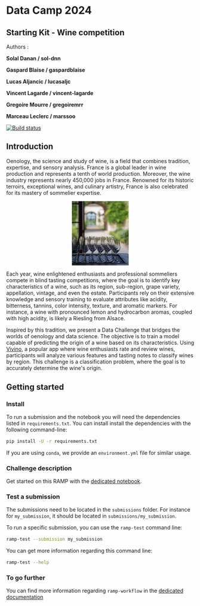 # Data Camp 2024

## Starting Kit - Wine competition

Authors :

**Solal Danan / sol-dnn**

**Gaspard Blaise / gaspardblaise**

**Lucas Aljancic / lucasaljc**

**Vincent Lagarde / vincent-lagarde**

**Gregoire Mourre / gregoiremrr**

**Marceau Leclerc / marssoo**

[![Build status](https://github.com/ramp-kits/template-kit/actions/workflows/test.yml/badge.svg)](https://github.com/ramp-kits/template-kit/actions/workflows/test.yml)

## Introduction

Oenology, the science and study of wine, is a field that combines tradition, expertise, and sensory analysis. France is a global leader in wine production and represents a tenth of world production. Moreover, the wine industry represents nearly 450,000 jobs in France. Renowned for its historic terroirs, exceptional wines, and culinary artistry, France is also celebrated for its mastery of sommelier expertise.

<div style="display: flex; justify-content: center;">
    <img src="img/4.jpg" alt="Image 3" style="width:30%">
</div>


Each year, wine enlightened enthusiasts and professional sommeliers compete in blind tasting competitions, where the goal is to identify key characteristics of a wine, such as its region, sub-region, grape variety, appellation, vintage, and even the estate. Participants rely on their extensive knowledge and sensory training to evaluate attributes like acidity, bitterness, tannins, color intensity, texture, and aromatic markers. For instance, a wine with pronounced lemon and hydrocarbon aromas, coupled with high acidity, is likely a Riesling from Alsace.

Inspired by this tradition, we present a Data Challenge that bridges the worlds of oenology and data science. The objective is to train a model capable of predicting the origin of a wine based on its characteristics. Using [Vivino](Vivino.com), a popular app where wine enthusiasts rate and review wines, participants will analyze various features and tasting notes to classify wines by region. This challenge is a classification problem, where the goal is to accurately determine the wine's origin.

## Getting started

### Install

To run a submission and the notebook you will need the dependencies listed
in `requirements.txt`. You can install install the dependencies with the
following command-line:

```bash
pip install -U -r requirements.txt
```

If you are using `conda`, we provide an `environment.yml` file for similar
usage.

### Challenge description

Get started on this RAMP with the
[dedicated notebook](wine_starting_kit.ipynb).

### Test a submission

The submissions need to be located in the `submissions` folder. For instance
for `my_submission`, it should be located in `submissions/my_submission`.

To run a specific submission, you can use the `ramp-test` command line:

```bash
ramp-test --submission my_submission
```

You can get more information regarding this command line:

```bash
ramp-test --help
```

### To go further

You can find more information regarding `ramp-workflow` in the
[dedicated documentation](https://paris-saclay-cds.github.io/ramp-docs/ramp-workflow/stable/using_kits.html)
